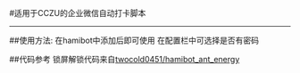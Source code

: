 #适用于CCZU的企业微信自动打卡脚本

----
##使用方法:
在hamibot中添加后即可使用
在配置栏中可选择是否有密码

##代码参考
锁屏解锁代码来自[twocold0451/hamibot_ant_energy](https://github.com/twocold0451/hamibot_ant_energy)
